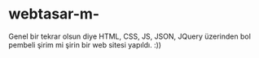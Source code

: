 # webtasar-m-
Genel bir tekrar olsun diye HTML, CSS, JS, JSON, JQuery üzerinden bol pembeli şirim mi şirin bir web sitesi yapıldı. :))
